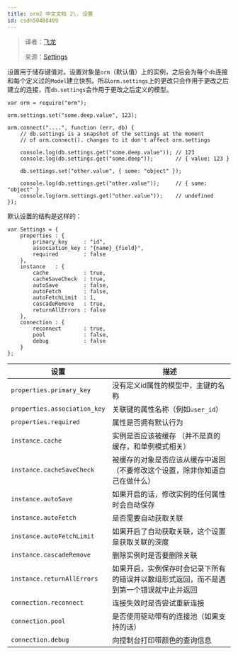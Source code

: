 ```yaml
---
title: orm2 中文文档 2\. 设置
id: csdn50488409
---
```


> 译者：[飞龙](https://github.com/wizardforcel)
> 
> 来源：[Settings](https://github.com/dresende/node-orm2/wiki/Settings)

设置用于储存键值对。设置对象是`orm`（默认值）上的实例，之后会为每个`db`连接和每个定义过的`Model`建立快照。所以`orm.settings`上的更改只会作用于更改之后建立的连接，而`db.settings`会作用于更改之后定义的模型。

```
var orm = require("orm");

orm.settings.set("some.deep.value", 123);

orm.connect("....", function (err, db) {
    // db.settings is a snapshot of the settings at the moment
    // of orm.connect(). changes to it don't affect orm.settings

    console.log(db.settings.get("some.deep.value")); // 123
    console.log(db.settings.get("some.deep"));       // { value: 123 }

    db.settings.set("other.value", { some: "object" });

    console.log(db.settings.get("other.value"));     // { some: "object" }
    console.log(orm.settings.get("other.value"));    // undefined
});
```

默认设置的结构是这样的：

```
var Settings = {
    properties : {
        primary_key     : "id",
        association_key : "{name}_{field}",
        required        : false
    },
    instance   : {
        cache           : true,
        cacheSaveCheck  : true,
        autoSave        : false,
        autoFetch       : false,
        autoFetchLimit  : 1,
        cascadeRemove   : true,
        returnAllErrors : false
    },
    connection : {
        reconnect       : true,
        pool            : false,
        debug           : false
    }
};
```

| 设置 | 描述 |
| --- | --- |
| `properties.primary_key` | 没有定义id属性的模型中，主键的名称 |
| `properties.association_key` | 关联键的属性名称（例如`user_id`） |
| `properties.required` | 属性是否拥有默认行为 |
| `instance.cache` | 实例是否应该被缓存 （并不是真的缓存，和单例模式相关） |
| `instance.cacheSaveCheck` | 被缓存的对象是否应该从缓存中返回 （不要修改这个设置，除非你知道自己在做什么） |
| `instance.autoSave` | 如果开启的话，修改实例的任何属性时会自动保存 |
| `instance.autoFetch` | 是否需要自动获取关联 |
| `instance.autoFetchLimit` | 如果开启了自动获取关联，这个设置是获取关联的深度 |
| `instance.cascadeRemove` | 删除实例时是否要删除关联 |
| `instance.returnAllErrors` | 如果开启，实例保存时会记录下所有的错误并以数组形式返回，而不是遇到第一个错误就中止并返回 |
| `connection.reconnect` | 连接失效时是否尝试重新连接 |
| `connection.pool` | 是否使用驱动带有的连接池（如果支持的话） |
| `connection.debug` | 向控制台打印带颜色的查询信息 |